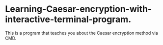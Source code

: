 # Learning-Caesar-encryption-with-interactive-terminal-program.
This is a program that teaches you about the Caesar encryption method via CMD.
